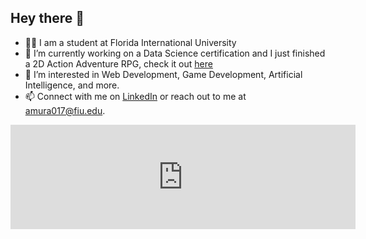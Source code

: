 ## Hey there 👋
- 👨‍🎓 I am a student at Florida International University
- 🔭 I’m currently working on a Data Science certification and I just finished a 2D Action Adventure RPG, check it out [here](https://amrmur.itch.io/tales-of-rit)
- 🌱 I’m interested in Web Development, Game Development, Artificial Intelligence, and more.
- 📫 Connect with me on [LinkedIn](https://www.linkedin.com/in/amrit-murali/) or reach out to me at amura017@fiu.edu.

<iframe frameborder="0" src="https://itch.io/embed/3241346" width="552" height="167"><a href="https://amrmur.itch.io/tales-of-rit">Tales of Rit by amrmur</a></iframe>

<!--
**AmritMurali/AmritMurali** is a ✨ _special_ ✨ repository because its `README.md` (this file) appears on your GitHub profile.

Here are some ideas to get you started:

- 🔭 I’m currently working on ...
- 🌱 I’m currently learning ...
- 👯 I’m looking to collaborate on ...
- 🤔 I’m looking for help with ...
- 💬 Ask me about ...
- 📫 How to reach me: ...
- 😄 Pronouns: ...
- ⚡ Fun fact: ...
-->
